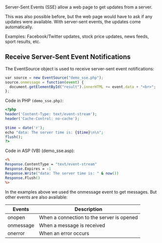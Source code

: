 Server-Sent Events (SSE) allow a web page to get updates from a server.

This was also possible before, but the web page would have to ask if any updates were available. With server-sent events, the updates come automatically.

Examples: Facebook/Twitter updates, stock price updates, news feeds, sport results, etc.

## Receive Server-Sent Event Notifications

The EventSource object is used to receive server-sent event notifications:

```javascript
var source = new EventSource("demo_sse.php");  
source.onmessage = function(event) {  
  document.getElementById("result").innerHTML += event.data + "<br>";  
};
```

Code in PHP `(demo_sse.php)`:

```php
<?php  
header('Content-Type: text/event-stream');  
header('Cache-Control: no-cache');  
  
$time = date('r');  
echo "data: The server time is: {$time}\n\n";  
flush();  
?>
```

Code in ASP (VB) (demo_sse.asp):
```asp
<%  
Response.ContentType = "text/event-stream"  
Response.Expires = -1  
Response.Write("data: The server time is: " & now())  
Response.Flush()  
%>
```

In the examples above we used the onmessage event to get messages. But other events are also available:

| Events    | Description                               |
| --------- | ----------------------------------------- |
| onopen    | When a connection to the server is opened |
| onmessage | When a message is received                |
| onerror   | When an error occurs                      |
